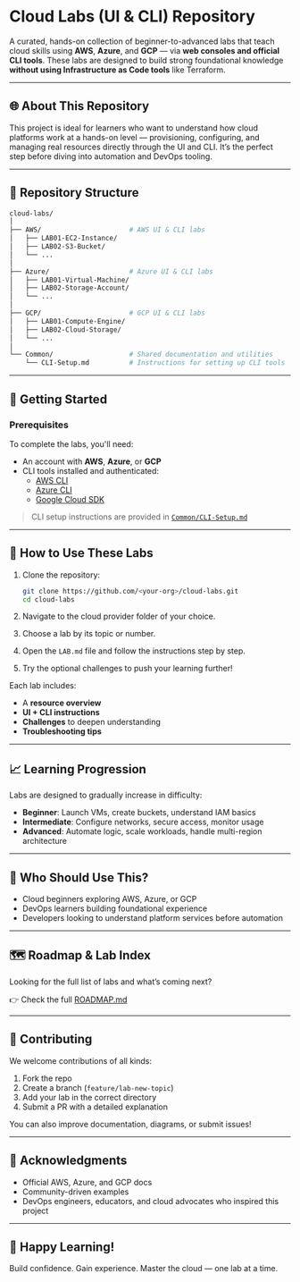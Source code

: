 # Cloud Labs (UI & CLI) Repository

A curated, hands-on collection of beginner-to-advanced labs that teach cloud skills using **AWS**, **Azure**, and **GCP** — via **web consoles and official CLI tools**. These labs are designed to build strong foundational knowledge **without using Infrastructure as Code tools** like Terraform.

---

## 🌐 About This Repository

This project is ideal for learners who want to understand how cloud platforms work at a hands-on level — provisioning, configuring, and managing real resources directly through the UI and CLI. It’s the perfect step before diving into automation and DevOps tooling.

---

## 📁 Repository Structure

```bash
cloud-labs/
│
├── AWS/                      # AWS UI & CLI labs
│   ├── LAB01-EC2-Instance/
│   ├── LAB02-S3-Bucket/
│   └── ...
│
├── Azure/                    # Azure UI & CLI labs
│   ├── LAB01-Virtual-Machine/
│   ├── LAB02-Storage-Account/
│   └── ...
│
├── GCP/                      # GCP UI & CLI labs
│   ├── LAB01-Compute-Engine/
│   ├── LAB02-Cloud-Storage/
│   └── ...
│
└── Common/                   # Shared documentation and utilities
    └── CLI-Setup.md          # Instructions for setting up CLI tools
```

---

## 🚀 Getting Started

### Prerequisites

To complete the labs, you'll need:
- An account with **AWS**, **Azure**, or **GCP**
- CLI tools installed and authenticated:
  - [AWS CLI](https://docs.aws.amazon.com/cli/latest/userguide/install-cliv2.html)
  - [Azure CLI](https://learn.microsoft.com/en-us/cli/azure/install-azure-cli)
  - [Google Cloud SDK](https://cloud.google.com/sdk/docs/install)

> CLI setup instructions are provided in [`Common/CLI-Setup.md`](./Common/CLI-Setup.md)

---

## 🧪 How to Use These Labs

1. Clone the repository:
   ```bash
   git clone https://github.com/<your-org>/cloud-labs.git
   cd cloud-labs
   ```

2. Navigate to the cloud provider folder of your choice.
3. Choose a lab by its topic or number.
4. Open the `LAB.md` file and follow the instructions step by step.
5. Try the optional challenges to push your learning further!

Each lab includes:
- A **resource overview**
- **UI + CLI instructions**
- **Challenges** to deepen understanding
- **Troubleshooting tips**

---

## 📈 Learning Progression

Labs are designed to gradually increase in difficulty:

- **Beginner**: Launch VMs, create buckets, understand IAM basics
- **Intermediate**: Configure networks, secure access, monitor usage
- **Advanced**: Automate logic, scale workloads, handle multi-region architecture

---

## 👥 Who Should Use This?

- Cloud beginners exploring AWS, Azure, or GCP
- DevOps learners building foundational experience
- Developers looking to understand platform services before automation

---

## 🗺️ Roadmap & Lab Index

Looking for the full list of labs and what’s coming next?

👉 Check the full [ROADMAP.md](./ROADMAP.md)

---

## 🤝 Contributing

We welcome contributions of all kinds:

1. Fork the repo
2. Create a branch (`feature/lab-new-topic`)
3. Add your lab in the correct directory
4. Submit a PR with a detailed explanation

You can also improve documentation, diagrams, or submit issues!

---

## 🙏 Acknowledgments

- Official AWS, Azure, and GCP docs
- Community-driven examples
- DevOps engineers, educators, and cloud advocates who inspired this project

---

## 🌟 Happy Learning!

Build confidence. Gain experience. Master the cloud — one lab at a time.

